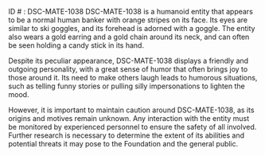 ID # : DSC-MATE-1038
DSC-MATE-1038 is a humanoid entity that appears to be a normal human banker with orange stripes on its face. Its eyes are similar to ski goggles, and its forehead is adorned with a goggle. The entity also wears a gold earring and a gold chain around its neck, and can often be seen holding a candy stick in its hand.

Despite its peculiar appearance, DSC-MATE-1038 displays a friendly and outgoing personality, with a great sense of humor that often brings joy to those around it. Its need to make others laugh leads to humorous situations, such as telling funny stories or pulling silly impersonations to lighten the mood.

However, it is important to maintain caution around DSC-MATE-1038, as its origins and motives remain unknown. Any interaction with the entity must be monitored by experienced personnel to ensure the safety of all involved. Further research is necessary to determine the extent of its abilities and potential threats it may pose to the Foundation and the general public.